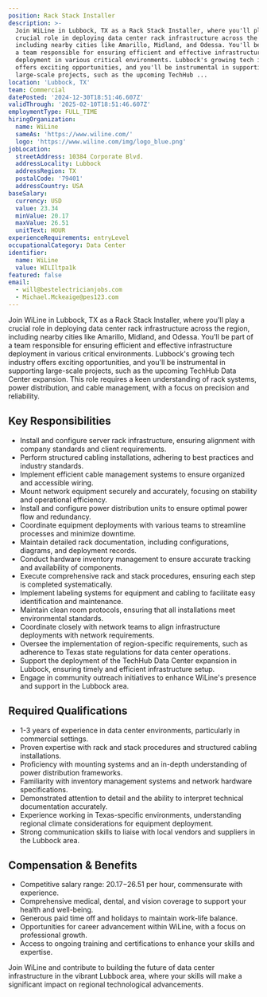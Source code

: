 ```yaml
---
position: Rack Stack Installer
description: >-
  Join WiLine in Lubbock, TX as a Rack Stack Installer, where you'll play a
  crucial role in deploying data center rack infrastructure across the region,
  including nearby cities like Amarillo, Midland, and Odessa. You'll be part of
  a team responsible for ensuring efficient and effective infrastructure
  deployment in various critical environments. Lubbock's growing tech industry
  offers exciting opportunities, and you'll be instrumental in supporting
  large-scale projects, such as the upcoming TechHub ...
location: 'Lubbock, TX'
team: Commercial
datePosted: '2024-12-30T18:51:46.607Z'
validThrough: '2025-02-10T18:51:46.607Z'
employmentType: FULL_TIME
hiringOrganization:
  name: WiLine
  sameAs: 'https://www.wiline.com/'
  logo: 'https://www.wiline.com/img/logo_blue.png'
jobLocation:
  streetAddress: 10384 Corporate Blvd.
  addressLocality: Lubbock
  addressRegion: TX
  postalCode: '79401'
  addressCountry: USA
baseSalary:
  currency: USD
  value: 23.34
  minValue: 20.17
  maxValue: 26.51
  unitText: HOUR
experienceRequirements: entryLevel
occupationalCategory: Data Center
identifier:
  name: WiLine
  value: WILIltpa1k
featured: false
email:
  - will@bestelectricianjobs.com
  - Michael.Mckeaige@pes123.com
---
```




Join WiLine in Lubbock, TX as a Rack Stack Installer, where you'll play a crucial role in deploying data center rack infrastructure across the region, including nearby cities like Amarillo, Midland, and Odessa. You'll be part of a team responsible for ensuring efficient and effective infrastructure deployment in various critical environments. Lubbock's growing tech industry offers exciting opportunities, and you'll be instrumental in supporting large-scale projects, such as the upcoming TechHub Data Center expansion. This role requires a keen understanding of rack systems, power distribution, and cable management, with a focus on precision and reliability.

## Key Responsibilities

- Install and configure server rack infrastructure, ensuring alignment with company standards and client requirements.
- Perform structured cabling installations, adhering to best practices and industry standards.
- Implement efficient cable management systems to ensure organized and accessible wiring.
- Mount network equipment securely and accurately, focusing on stability and operational efficiency.
- Install and configure power distribution units to ensure optimal power flow and redundancy.
- Coordinate equipment deployments with various teams to streamline processes and minimize downtime.
- Maintain detailed rack documentation, including configurations, diagrams, and deployment records.
- Conduct hardware inventory management to ensure accurate tracking and availability of components.
- Execute comprehensive rack and stack procedures, ensuring each step is completed systematically.
- Implement labeling systems for equipment and cabling to facilitate easy identification and maintenance.
- Maintain clean room protocols, ensuring that all installations meet environmental standards.
- Coordinate closely with network teams to align infrastructure deployments with network requirements.
- Oversee the implementation of region-specific requirements, such as adherence to Texas state regulations for data center operations.
- Support the deployment of the TechHub Data Center expansion in Lubbock, ensuring timely and efficient infrastructure setup.
- Engage in community outreach initiatives to enhance WiLine's presence and support in the Lubbock area.

## Required Qualifications

- 1-3 years of experience in data center environments, particularly in commercial settings.
- Proven expertise with rack and stack procedures and structured cabling installations.
- Proficiency with mounting systems and an in-depth understanding of power distribution frameworks.
- Familiarity with inventory management systems and network hardware specifications.
- Demonstrated attention to detail and the ability to interpret technical documentation accurately.
- Experience working in Texas-specific environments, understanding regional climate considerations for equipment deployment.
- Strong communication skills to liaise with local vendors and suppliers in the Lubbock area.

## Compensation & Benefits

- Competitive salary range: $20.17-$26.51 per hour, commensurate with experience.
- Comprehensive medical, dental, and vision coverage to support your health and well-being.
- Generous paid time off and holidays to maintain work-life balance.
- Opportunities for career advancement within WiLine, with a focus on professional growth.
- Access to ongoing training and certifications to enhance your skills and expertise. 

Join WiLine and contribute to building the future of data center infrastructure in the vibrant Lubbock area, where your skills will make a significant impact on regional technological advancements.

